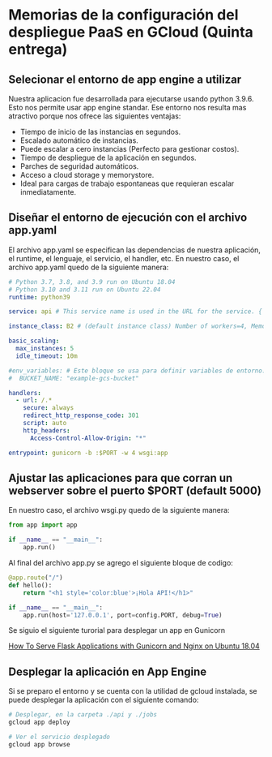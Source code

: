 # Memorias de la configuración del despliegue PaaS en GCloud (Quinta entrega)

## Selecionar el entorno de app engine a utilizar

Nuestra aplicacion fue desarrollada para ejecutarse usando python 3.9.6. Esto nos permite usar app engine standar. Ese entorno nos resulta mas atractivo porque nos ofrece las siguientes ventajas:

- Tiempo de inicio de las instancias en segundos.
- Escalado automático de instancias.
- Puede escalar a cero instancias (Perfecto para gestionar costos).
- Tiempo de despliegue de la aplicación en segundos.
- Parches de seguridad automáticos.
- Acceso a cloud storage y memorystore.
- Ideal para cargas de trabajo espontaneas que requieran escalar inmediatamente.

## Diseñar el entorno de ejecución con el archivo app.yaml

El archivo app.yaml se especifican las dependencias de nuestra aplicación, el runtime, el lenguaje, el servicio, el handler, etc. En nuestro caso, el archivo app.yaml quedo de la siguiente manera:

```yaml
# Python 3.7, 3.8, and 3.9 run on Ubuntu 18.04
# Python 3.10 and 3.11 run on Ubuntu 22.04
runtime: python39

service: api # This service name is used in the URL for the service. {'api', 'jobs'}

instance_class: B2 # (default instance class) Number of workers=4, Memory Limit=768MB, CPU Limit=1.2GHz 

basic_scaling:
  max_instances: 5
  idle_timeout: 10m

#env_variables: # Este bloque se usa para definir variables de entorno.
#  BUCKET_NAME: "example-gcs-bucket"

handlers:
  - url: /.*
    secure: always
    redirect_http_response_code: 301
    script: auto
    http_headers:
      Access-Control-Allow-Origin: "*"

entrypoint: gunicorn -b :$PORT -w 4 wsgi:app
```

## Ajustar las aplicaciones para que corran un webserver sobre el puerto $PORT (default 5000)

En nuestro caso, el archivo wsgi.py quedo de la siguiente manera:

```python
from app import app

if __name__ == "__main__":
    app.run()
```

Al final del archivo app.py se agrego el siguiente bloque de codigo:

```python
@app.route("/")
def hello():
    return "<h1 style='color:blue'>¡Hola API!</h1>"

if __name__ == "__main__":
    app.run(host='127.0.0.1', port=config.PORT, debug=True)
```

Se siguio el siguiente turorial para desplegar un app en Gunicorn

[How To Serve Flask Applications with Gunicorn and Nginx on Ubuntu 18.04](https://www.digitalocean.com/community/tutorials/how-to-serve-flask-applications-with-gunicorn-and-nginx-on-ubuntu-18-04#step-4-configuring-gunicorn)

## Desplegar la aplicación en App Engine

Si se preparo el entorno y se cuenta con la utilidad de gcloud instalada, se puede desplegar la aplicación con el siguiente comando:

```bash
# Desplegar, en la carpeta ./api y ./jobs
gcloud app deploy

# Ver el servicio desplegado
gcloud app browse
```
